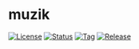 # muzik
[![License](https://img.shields.io/github/license/Jorimou/muzik)](LICENSE)
[![Status](https://img.shields.io/github/issues/Jorimou/muzik)](STATUS)
[![Tag](https://img.shields.io/github/tag/Jorimou/muzik)](build.gradle)
[![Release](https://img.shields.io/github/Jorimou/muzik/plugin)](build.gradle)
